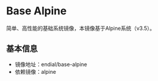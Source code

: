 # Base Alpine

简单、高性能的基础系统镜像，本镜像基于Alpine系统（v3.5）。



## 基本信息

* 镜像地址：endial/base-alpine
* 依赖镜像：alpine